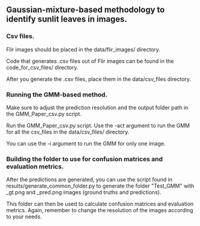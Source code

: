 ## Gaussian-mixture-based methodology to identify sunlit leaves in images.

### Csv files.

Flir images should be placed in the data/flir_images/ directory.

Code that generates .csv files out of Flir images can be found in the code_for_csv_files/ directory.

After you generate the .csv files, place them in the data/csv_files directory.

### Running the GMM-based method.

Make sure to adjust the prediction resolution and the output folder path in the GMM_Paper_csv.py script.

Run the GMM_Paper_csv.py script. Use the -act argument to run the GMM for all the csv_files in the data/csv_files/ directory.

You can use the -i argument to run the GMM for only one image.

### Building the folder to use for confusion matrices and evaluation metrics.

After the predictions are generated, you can use the script found in results/generate_common_folder.py to generate the folder "Test_GMM" with _gt.png and _pred.png images (ground truths and predictions). 

This folder can then be used to calculate confusion matrices and evaluation metrics. Again, remember to change the resolution of the images according to your needs.
